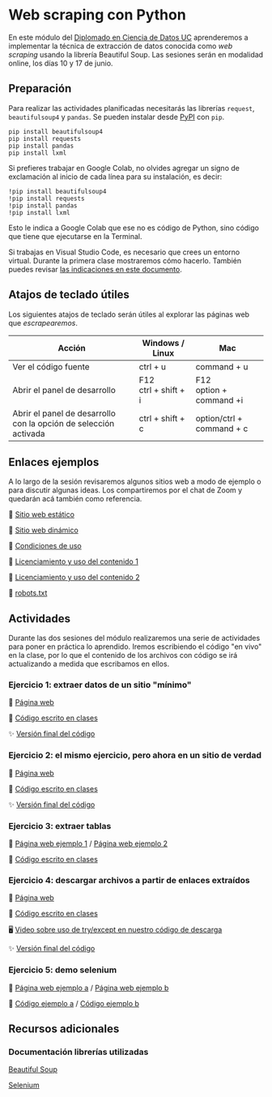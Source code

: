 # Web scraping con Python

En este módulo del [Diplomado en Ciencia de Datos UC](https://datascience.uc.cl/) aprenderemos a implementar la técnica de extracción de datos conocida como _web scraping_ usando la librería Beautiful Soup. Las sesiones serán en modalidad online, los días 10 y 17 de junio. 

## Preparación

Para realizar las actividades planificadas necesitarás las librerías `request`, `beautifulsoup4` y `pandas`. Se pueden instalar desde [PyPI](https://pypi.org/) con `pip`. 

```
pip install beautifulsoup4
pip install requests
pip install pandas
pip install lxml
```

Si prefieres trabajar en Google Colab, no olvides agregar un signo de exclamación al inicio de cada línea para su instalación, es decir:

```
!pip install beautifulsoup4
!pip install requests
!pip install pandas
!pip install lxml
```
Esto le indica a Google Colab que ese no es código de Python, sino código que tiene que ejecutarse en la Terminal.

Si trabajas en Visual Studio Code, es necesario que crees un entorno virtual. Durante la primera clase mostraremos cómo hacerlo. También puedes revisar [las indicaciones en este documento](https://github.com/rivaquiroga/taller-web-scraping-python-2023/blob/main/crear-entorno-virtual.md).


## Atajos de teclado útiles

Los siguientes atajos de teclado serán útiles al explorar las páginas web que _escrapearemos_.

| Acción | Windows / Linux | Mac |
|---|---|---|
| Ver el código fuente | ctrl +  u | command + u|
| Abrir el panel de desarrollo | F12<br/>ctrl + shift + i | F12<br/>option + command +i |
| Abrir el panel de desarrollo con la opción de selección activada | ctrl + shift + c | option/ctrl + command + c |


## Enlaces ejemplos

A lo largo de la sesión revisaremos algunos sitios web a modo de ejemplo o para discutir algunas ideas. Los compartiremos por el chat de Zoom y quedarán acá también como referencia.

:link: [Sitio web estático](https://datascience.uc.cl/que-es-ciencia-de-datos)

:link: [Sitio web dinámico](https://www.camara.cl/transparencia/asesoriasexternasgral.aspx)

:link: [Condiciones de uso](https://www.amazon.com/-/es/gp/help/customer/display.html?nodeId=508088&ref_=footer_cou) 

:link: [Licenciamiento y uso del contenido 1](http://programminghistorian.org/es/)

:link: [Licenciamiento y uso del contenido 2](https://prensa.presidencia.cl/)

:link: [robots.txt](https://www.memoriachilena.gob.cl/robots.txt)

## Actividades

Durante las dos sesiones del módulo realizaremos una serie de actividades para poner en práctica lo aprendido. Iremos escribiendo el código "en vivo" en la clase, por lo que el contenido de los archivos con código se irá actualizando a medida que escribamos en ellos. 

### Ejercicio 1: extraer datos de un sitio "mínimo"

:link: [Página web](https://rivaquiroga.github.io/taller-web-scraping-python-2023/ejercicio-1.html)

:page_facing_up: [Código escrito en clases](https://www.dropbox.com/s/uhxmzj8uuamq9xz/ejercicio-1.py?dl=0)

:sparkles: [Versión final del código](https://github.com/rivaquiroga/taller-web-scraping-python-2023/blob/main/ejercicio-1-final.py)

### Ejercicio 2: el mismo ejercicio, pero ahora en un sitio de verdad

:link: [Página web](http://programminghistorian.org/es/lecciones/)

:page_facing_up: [Código escrito en clases](https://www.dropbox.com/s/xuy2l9cs6j9rnq6/ejercicio-2.py?dl=0)

:sparkles: [Versión final del código](https://github.com/rivaquiroga/taller-web-scraping-python-2023/blob/main/ejercicio-2-final.py)

### Ejercicio 3: extraer tablas

:link: [Página web ejemplo 1](https://www.worldometers.info/world-population/population-by-country/) / [Página web ejemplo 2](https://es.wikipedia.org/wiki/Anexo:%C3%81lbumes_musicales_m%C3%A1s_vendidos)

:page_facing_up: [Código escrito en clases](https://www.dropbox.com/s/i48a6dxqiafk7dg/ejercicio-3.py?dl=0)

### Ejercicio 4: descargar archivos a partir de enlaces extraídos

:link: [Página web](https://www.memoriachilena.gob.cl/602/w3-article-644324.html#documentos)

:page_facing_up: [Código escrito en clases](https://www.dropbox.com/s/hf9tg7acq53gp41/ejercicio-4.py?dl=0)

:desktop_computer: [Video sobre uso de try/except en nuestro código de descarga](https://vimeo.com/837228532/5b37603e4d)

:sparkles: [Versión final del código](https://github.com/rivaquiroga/taller-web-scraping-python-2023/blob/main/ejercicio-4-final.py)

### Ejercicio 5: demo selenium

:link: [Página web ejemplo a](https://www.camara.cl/transparencia/oficinasparlamentarias.aspx) / [Página web ejemplo b](https://www.memoriachilena.gob.cl)

:page_facing_up: [Código ejemplo a](https://github.com/rivaquiroga/taller-web-scraping-python-2023/blob/main/ejercicio-5a-selenium.py) / [Código ejemplo b](https://github.com/rivaquiroga/taller-web-scraping-python-2023/blob/main/ejercicio-5b-selenium.py)

## Recursos adicionales

### Documentación librerías utilizadas
[Beautiful Soup](https://www.crummy.com/software/BeautifulSoup/bs4/doc/)

[Selenium](https://www.selenium.dev/documentation/)
